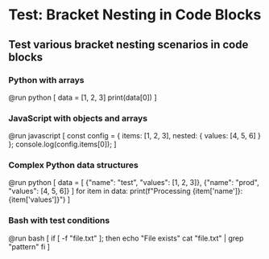 # Test: Bracket Nesting in Code Blocks

## Test various bracket nesting scenarios in code blocks

### Python with arrays
@run python [
data = [1, 2, 3]
print(data[0])
]

### JavaScript with objects and arrays  
@run javascript [
const config = {
  items: [1, 2, 3],
  nested: { values: [4, 5, 6] }
};
console.log(config.items[0]);
]

### Complex Python data structures
@run python [
data = [
  {"name": "test", "values": [1, 2, 3]},
  {"name": "prod", "values": [4, 5, 6]}
]
for item in data:
  print(f"Processing {item['name']}: {item['values']}")
]

### Bash with test conditions
@run bash [
if [ -f "file.txt" ]; then
  echo "File exists"
  cat "file.txt" | grep "pattern"
fi
]